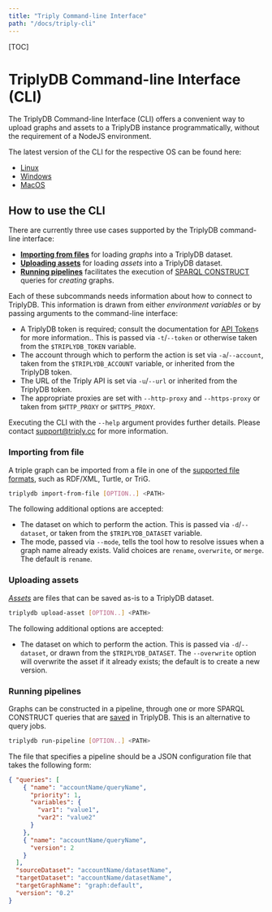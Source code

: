 ```yaml
---
title: "Triply Command-line Interface"
path: "/docs/triply-cli"
---
```


[TOC]

# TriplyDB Command-line Interface (CLI)

The TriplyDB Command-line Interface (CLI) offers a convenient way to upload graphs and assets to a TriplyDB instance programmatically, without the requirement of a NodeJS environment.

The latest version of the CLI for the respective OS can be found here:

- [Linux](https://static.triply.cc/cli/triplydb-linux)
- [Windows](https://static.triply.cc/cli/triplydb.exe)
- [MacOS](https://static.triply.cc/cli/triplydb-macos)

## How to use the CLI

There are currently three use cases supported by the TriplyDB command-line interface:

- [**Importing from files**](#importing-from-file) for loading *graphs* into a TriplyDB dataset.
- [**Uploading assets**](#uploading-assets) for loading *assets* into a TriplyDB dataset.
- [**Running pipelines**](#running-pipelines) facilitates the execution of [SPARQL CONSTRUCT](https://www.w3.org/TR/rdf-sparql-query/#construct) queries for *creating* graphs.

Each of these subcommands needs information about how to connect to TriplyDB. This information is drawn from either *environment variables* or by passing arguments to the command-line interface:

- A TriplyDB token is required; consult the documentation for [API Token](../generics/api-token.md)s for more information.. This is passed via `-t`/`--token` or otherwise taken from the `$TRIPLYDB_TOKEN` variable.
- The account through which to perform the action is set via `-a`/`--account`, taken from the `$TRIPLYDB_ACCOUNT` variable, or inherited from the TriplyDB token.
- The URL of the Triply API is set via `-u`/`--url` or inherited from the TriplyDB token.
- The appropriate proxies are set with `--http-proxy` and `--https-proxy` or taken from `$HTTP_PROXY` or `$HTTPS_PROXY`.

Executing the CLI with the `--help` argument provides further details. Please contact [support@triply.cc](mailto:support@triply.cc) for more information.


### Importing from file

A triple graph can be imported from a file in one of the [supported file formats](../triply-db-getting-started/uploading-data/index.md#supported-data-formats), such as RDF/XML, Turtle, or TriG.

```bash
triplydb import-from-file [OPTION..] <PATH>
```

The following additional options are accepted:

- The dataset on which to perform the action. This is passed via `-d`/`--dataset`, or taken from the `$TRIPLYDB_DATASET` variable.
- The mode, passed via `--mode`, tells the tool how to resolve issues when a graph name already exists. Valid choices are `rename`, `overwrite`, or `merge`. The default is `rename`.

### Uploading assets

[*Assets*](../triply-db-getting-started/uploading-data/index.md#assets-binary-data) are files that can be saved as-is to a TriplyDB dataset.

```bash
triplydb upload-asset [OPTION..] <PATH>
```

The following additional options are accepted:

- The dataset on which to perform the action. This is passed via `-d`/`--dataset`, or drawn from the `$TRIPLYDB_DATASET`. The `--overwrite` option will overwrite the asset if it already exists; the default is to create a new version.


### Running pipelines

Graphs can be constructed in a pipeline, through one or more SPARQL CONSTRUCT queries that are [saved](../triply-db-getting-started/saved-queries) in TriplyDB. This is an alternative to query jobs.

```bash
triplydb run-pipeline [OPTION..] <PATH>
```

The file that specifies a pipeline should be a JSON configuration file that takes the following form:

```json
{ "queries": [
    { "name": "accountName/queryName",
      "priority": 1,
      "variables": {
        "var1": "value1",
        "var2": "value2"
      }
    },
    { "name": "accountName/queryName",
      "version": 2
    }
  ],
  "sourceDataset": "accountName/datasetName",
  "targetDataset": "accountName/datasetName",
  "targetGraphName": "graph:default",
  "version": "0.2"
}
```
